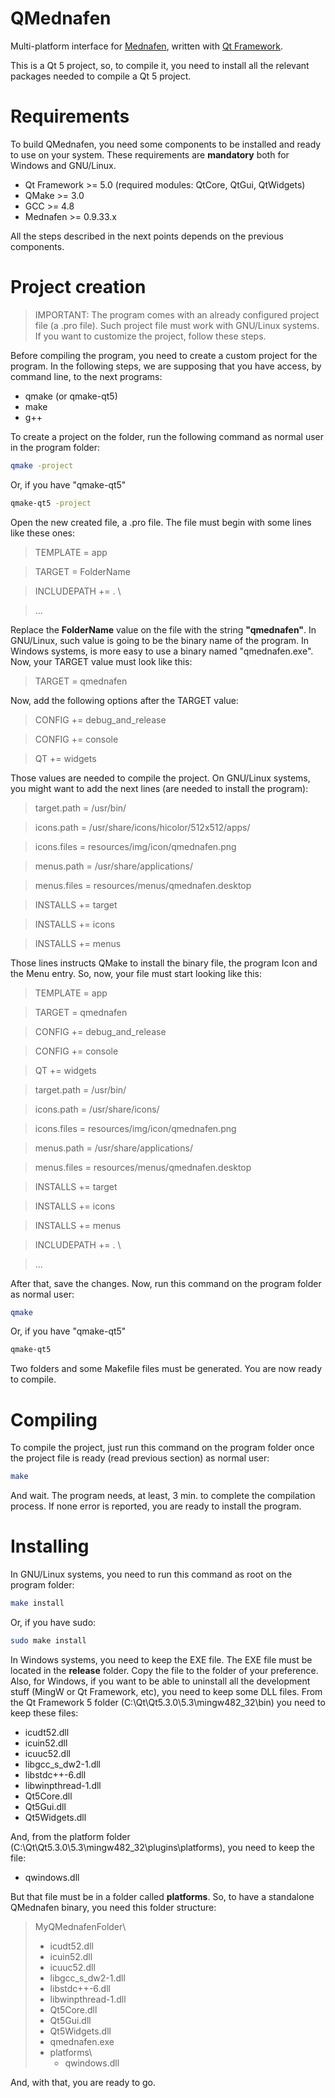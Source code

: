 QMednafen
=========

Multi-platform interface for [Mednafen], written with [Qt Framework].

This is a Qt 5 project, so, to compile it, you need to install all the relevant packages needed to compile a Qt 5 project.

Requirements
============

To build QMednafen, you need some components to be installed and ready to use on your system. These requirements are **mandatory** both for Windows and GNU/Linux.

- Qt Framework >= 5.0 (required modules: QtCore, QtGui, QtWidgets)
- QMake >= 3.0
- GCC >= 4.8
- Mednafen >= 0.9.33.x
   
All the steps described in the next points depends on the previous components.


Project creation
================

> IMPORTANT: The program comes with an already configured project file (a .pro file). Such project file must work with GNU/Linux systems. If you want to customize the project, follow these steps.

Before compiling the program, you need to create a custom project for the program. In the following steps, we are supposing that you have access, by command line, to the next programs:

- qmake (or qmake-qt5)
- make
- g++
   
To create a project on the folder, run the following command as normal user in the program folder:

```sh
qmake -project
```

Or, if you have "qmake-qt5"

```sh
qmake-qt5 -project
```
   
Open the new created file, a .pro file. The file must begin with some lines like these ones:

> TEMPLATE = app

> TARGET = FolderName

> INCLUDEPATH += . \

> ...
   
Replace the **FolderName** value on the file with the string **"qmednafen"**. In GNU/Linux, such value is going to be the binary name of the program. In Windows systems, is more easy to use a binary named "qmednafen.exe". Now, your TARGET value must look like this:

> TARGET = qmednafen
   
Now, add the following options after the TARGET value:

> CONFIG += debug_and_release

> CONFIG += console

> QT += widgets
   
Those values are needed to compile the project. On GNU/Linux systems, you might want to add the next lines (are needed to install the program):

> target.path = /usr/bin/

> icons.path = /usr/share/icons/hicolor/512x512/apps/

> icons.files = resources/img/icon/qmednafen.png

> menus.path = /usr/share/applications/

> menus.files = resources/menus/qmednafen.desktop

> INSTALLS += target

> INSTALLS += icons

> INSTALLS += menus
   
Those lines instructs QMake to install the binary file, the program Icon and the Menu entry. So, now, your file must start looking like this:

> TEMPLATE = app

> TARGET = qmednafen

> CONFIG += debug_and_release

> CONFIG += console

> QT += widgets

> target.path = /usr/bin/

> icons.path = /usr/share/icons/

> icons.files = resources/img/icon/qmednafen.png

> menus.path = /usr/share/applications/

> menus.files = resources/menus/qmednafen.desktop

> INSTALLS += target

> INSTALLS += icons

> INSTALLS += menus

> INCLUDEPATH += . \

> ...
   
After that, save the changes. Now, run this command on the program folder as normal user:

```sh
qmake
```
   
Or, if you have "qmake-qt5"
   
```sh
qmake-qt5
```
   
Two folders and some Makefile files must be generated. You are now ready to compile.


Compiling
=========

To compile the project, just run this command on the program folder once the project file is ready (read previous section) as normal user:

```sh
make
```
   
And wait. The program needs, at least, 3 min. to complete the compilation process. If none error is reported, you are ready to install the program.

Installing
==========

In GNU/Linux systems, you need to run this command as root on the program folder:

```sh
make install
```
   
Or, if you have sudo:

```sh
sudo make install
```
   
In Windows systems, you need to keep the EXE file. The EXE file must be located in the **release** folder. Copy the file to the folder of your preference. Also, for Windows, if you want to be able to uninstall all the development stuff (MingW or Qt Framework, etc), you need to keep some DLL files. From the Qt Framework 5 folder (C:\Qt\Qt5.3.0\5.3\mingw482_32\bin\) you need to keep these files:

- icudt52.dll
- icuin52.dll
- icuuc52.dll
- libgcc_s_dw2-1.dll
- libstdc++-6.dll
- libwinpthread-1.dll
- Qt5Core.dll
- Qt5Gui.dll
- Qt5Widgets.dll
   
And, from the platform folder (C:\Qt\Qt5.3.0\5.3\mingw482_32\plugins\platforms), you need to keep the file:

- qwindows.dll
   
But that file must be in a folder called **platforms**. So, to have a standalone QMednafen binary, you need this folder structure:

>   MyQMednafenFolder\
>   - icudt52.dll
>   - icuin52.dll
>   - icuuc52.dll
>   - libgcc_s_dw2-1.dll
>   - libstdc++-6.dll
>   - libwinpthread-1.dll
>   - Qt5Core.dll
>   - Qt5Gui.dll
>   - Qt5Widgets.dll
>   - qmednafen.exe
>   - platforms\
>      - qwindows.dll
      
And, with that, you are ready to go.

[Mednafen]:https://sourceforge.net/projects/mednafen/
[Qt Framework]:http://qt-project.org/
